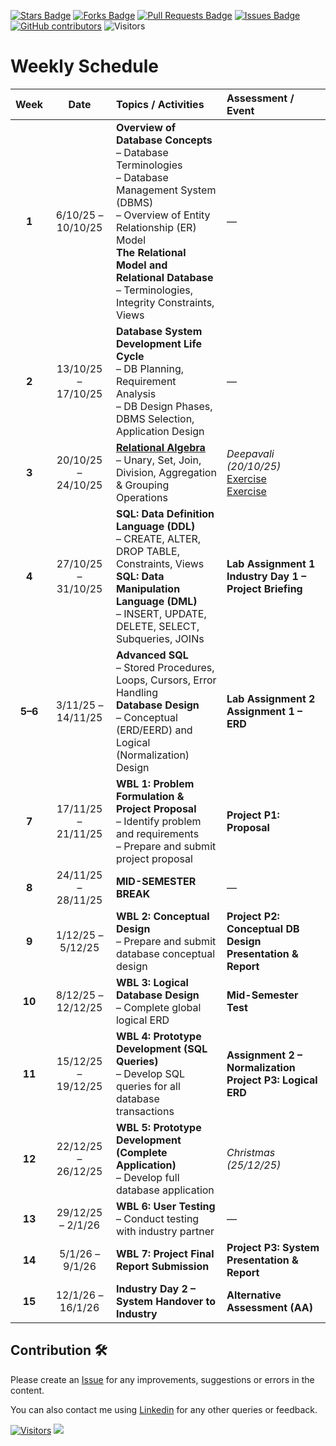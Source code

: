 
<a href="https://github.com/drshahizan/database/stargazers"><img src="https://img.shields.io/github/stars/drshahizan/database" alt="Stars Badge"/></a>
<a href="https://github.com/drshahizan/database/network/members"><img src="https://img.shields.io/github/forks/drshahizan/database" alt="Forks Badge"/></a>
<a href="https://github.com/drshahizan/database/pulls"><img src="https://img.shields.io/github/issues-pr/drshahizan/database" alt="Pull Requests Badge"/></a>
<a href="https://github.com/drshahizan/database/issues"><img src="https://img.shields.io/github/issues/drshahizan/database" alt="Issues Badge"/></a>
<a href="https://github.com/drshahizan/database/graphs/contributors"><img alt="GitHub contributors" src="https://img.shields.io/github/contributors/drshahizan/database?color=2b9348"></a>
![Visitors](https://api.visitorbadge.io/api/visitors?path=https%3A%2F%2Fgithub.com%2Fdrshahizan%2Fdatabase&labelColor=%23d9e3f0&countColor=%23697689&style=flat)

# Weekly Schedule

| **Week** |       **Date**      | **Topics / Activities**                                                                                                                                                                                                                                   | **Assessment / Event**                                          |
| :------: | :-----------------: | :-------------------------------------------------------------------------------------------------------------------------------------------------------------------------------------------------------------------------------------------------------- | :-------------------------------------------------------------- |
|   **1**  |  6/10/25 – 10/10/25 | **Overview of Database Concepts**<br>– Database Terminologies<br>– Database Management System (DBMS)<br>– Overview of Entity Relationship (ER) Model<br>**The Relational Model and Relational Database**<br>– Terminologies, Integrity Constraints, Views | —                                                               |
|   **2**  | 13/10/25 – 17/10/25 | **Database System Development Life Cycle**<br>– DB Planning, Requirement Analysis<br>– DB Design Phases, DBMS Selection, Application Design                                                                                                               | —                                                               |
|   **3**  | 20/10/25 – 24/10/25 | **[Relational Algebra](relational_algebra.md)**<br>– Unary, Set, Join, Division, Aggregation & Grouping Operations                                                                                                                                                                 | *Deepavali (20/10/25)* <br> [Exercise](exer_ra.md)<br> [Exercise](exer_ra_ans.md)                                          |
|   **4**  | 27/10/25 – 31/10/25 | **SQL: Data Definition Language (DDL)**<br>– CREATE, ALTER, DROP TABLE, Constraints, Views<br>**SQL: Data Manipulation Language (DML)**<br>– INSERT, UPDATE, DELETE, SELECT, Subqueries, JOINs                                                            | **Lab Assignment 1**<br>**Industry Day 1 – Project Briefing**   |
|  **5–6** |  3/11/25 – 14/11/25 | **Advanced SQL**<br>– Stored Procedures, Loops, Cursors, Error Handling<br>**Database Design**<br>– Conceptual (ERD/EERD) and Logical (Normalization) Design                                                                                              | **Lab Assignment 2**<br>**Assignment 1 – ERD**                  |
|   **7**  | 17/11/25 – 21/11/25 | **WBL 1: Problem Formulation & Project Proposal**<br>– Identify problem and requirements<br>– Prepare and submit project proposal                                                                                                                         | **Project P1: Proposal**                                        |
|   **8**  | 24/11/25 – 28/11/25 | **MID-SEMESTER BREAK**                                                                                                                                                                                                                                    | —                                                               |
|   **9**  |  1/12/25 – 5/12/25  | **WBL 2: Conceptual Design**<br>– Prepare and submit database conceptual design                                                                                                                                                                           | **Project P2: Conceptual DB Design Presentation & Report**      |
|  **10**  |  8/12/25 – 12/12/25 | **WBL 3: Logical Database Design**<br>– Complete global logical ERD                                                                                                                                                                                       | **Mid-Semester Test**                                           |
|  **11**  | 15/12/25 – 19/12/25 | **WBL 4: Prototype Development (SQL Queries)**<br>– Develop SQL queries for all database transactions                                                                                                                                                     | **Assignment 2 – Normalization**<br>**Project P3: Logical ERD** |
|  **12**  | 22/12/25 – 26/12/25 | **WBL 5: Prototype Development (Complete Application)**<br>– Develop full database application                                                                                                                                                            | *Christmas (25/12/25)*                                          |
|  **13**  |  29/12/25 – 2/1/26  | **WBL 6: User Testing**<br>– Conduct testing with industry partner                                                                                                                                                                                        | —                                                               |
|  **14**  |   5/1/26 – 9/1/26   | **WBL 7: Project Final Report Submission**                                                                                                                                                                                                                | **Project P3: System Presentation & Report**                    |
|  **15**  |  12/1/26 – 16/1/26  | **Industry Day 2 – System Handover to Industry**                                                                                                                                                                                                          | **Alternative Assessment (AA)**                                 |




## Contribution 🛠️
Please create an [Issue](https://github.com/drshahizan/HPDP/issues) for any improvements, suggestions or errors in the content.

You can also contact me using [Linkedin](https://www.linkedin.com/in/drshahizan/) for any other queries or feedback.

[![Visitors](https://api.visitorbadge.io/api/visitors?path=https%3A%2F%2Fgithub.com%2Fdrshahizan&labelColor=%23697689&countColor=%23555555&style=plastic)](https://visitorbadge.io/status?path=https%3A%2F%2Fgithub.com%2Fdrshahizan)
![](https://hit.yhype.me/github/profile?user_id=81284918)



